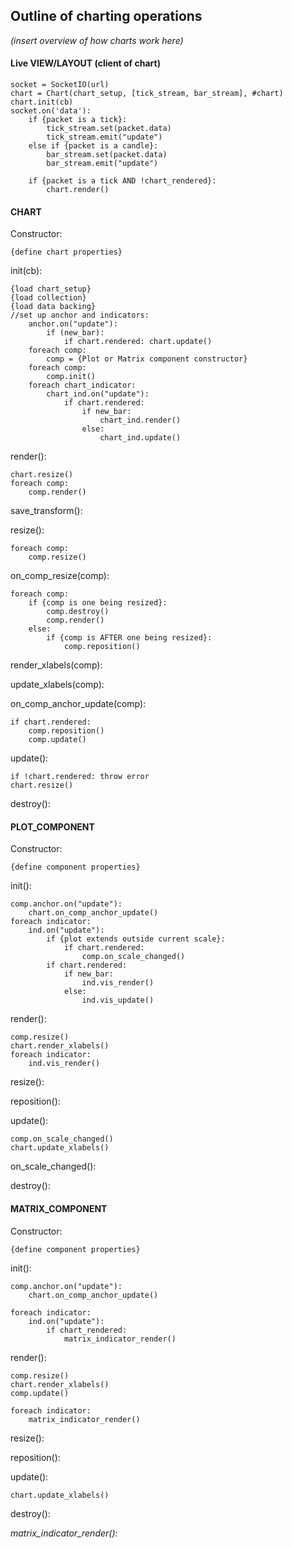 ## Outline of charting operations

*(insert overview of how charts work here)*

#### Live VIEW/LAYOUT (client of chart)

	socket = SocketIO(url)
	chart = Chart(chart_setup, [tick_stream, bar_stream], #chart)
	chart.init(cb)
	socket.on('data'):
		if {packet is a tick}:
        	tick_stream.set(packet.data)
        	tick_stream.emit("update")
    	else if {packet is a candle}:
        	bar_stream.set(packet.data)
        	bar_stream.emit("update")

    	if {packet is a tick AND !chart_rendered}:
        	chart.render()

#### CHART

Constructor:

	{define chart properties}

init(cb):

	{load chart_setup}
	{load collection}
	{load data backing}
	//set up anchor and indicators:
		anchor.on("update"):
			if (new_bar):
				if chart.rendered: chart.update()
		foreach comp:
			comp = {Plot or Matrix component constructor}
		foreach comp:
			comp.init()
		foreach chart_indicator:
			chart_ind.on("update"):
				if chart.rendered:
					if new_bar:
						chart_ind.render()
					else:
						chart_ind.update()

render():

	chart.resize()
	foreach comp:
		comp.render()

save_transform():

resize():

	foreach comp:
		comp.resize()

on_comp_resize(comp):

	foreach comp:
		if {comp is one being resized}:
			comp.destroy()
			comp.render()
		else:
			if {comp is AFTER one being resized}:
				comp.reposition()

render_xlabels(comp):

update_xlabels(comp):

on_comp_anchor_update(comp):

	if chart.rendered:
		comp.reposition()
		comp.update()

update():

	if !chart.rendered: throw error
	chart.resize()

destroy():

#### PLOT_COMPONENT

Constructor:

	{define component properties}

init():

	comp.anchor.on("update"):
		chart.on_comp_anchor_update()
	foreach indicator:
		ind.on("update"):
			if {plot extends outside current scale}:
				if chart.rendered:
					comp.on_scale_changed()
			if chart.rendered:
				if new_bar:
					ind.vis_render()
				else:
					ind.vis_update()

render():

	comp.resize()
	chart.render_xlabels()
	foreach indicator:
		ind.vis_render()

resize():

reposition():

update():

	comp.on_scale_changed()
	chart.update_xlabels()

on_scale_changed():

destroy():

#### MATRIX_COMPONENT

Constructor:

	{define component properties}

init():

	comp.anchor.on("update"):
		chart.on_comp_anchor_update()

	foreach indicator:
		ind.on("update"):
			if chart_rendered:
			    matrix_indicator_render()

render():

	comp.resize()
	chart.render_xlabels()
	comp.update()

	foreach indicator:
		matrix_indicator_render()

resize():

reposition():

update():

	chart.update_xlabels()

destroy():

*matrix_indicator_render()*:
